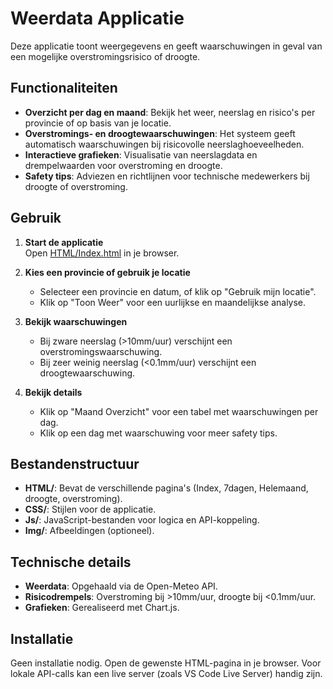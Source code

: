 # Weerdata Applicatie

Deze applicatie toont weergegevens en geeft waarschuwingen in geval van een mogelijke overstromingsrisico of droogte.

## Functionaliteiten

- **Overzicht per dag en maand**: Bekijk het weer, neerslag en risico's per provincie of op basis van je locatie.
- **Overstromings- en droogtewaarschuwingen**: Het systeem geeft automatisch waarschuwingen bij risicovolle neerslaghoeveelheden.
- **Interactieve grafieken**: Visualisatie van neerslagdata en drempelwaarden voor overstroming en droogte.
- **Safety tips**: Adviezen en richtlijnen voor technische medewerkers bij droogte of overstroming.

## Gebruik

1. **Start de applicatie**  
   Open [HTML/Index.html](HTML/Index.html) in je browser.

2. **Kies een provincie of gebruik je locatie**  
   - Selecteer een provincie en datum, of klik op "Gebruik mijn locatie".  
   - Klik op "Toon Weer" voor een uurlijkse en maandelijkse analyse.

3. **Bekijk waarschuwingen**  
   - Bij zware neerslag (>10mm/uur) verschijnt een overstromingswaarschuwing.  
   - Bij zeer weinig neerslag (<0.1mm/uur) verschijnt een droogtewaarschuwing.

4. **Bekijk details**  
   - Klik op "Maand Overzicht" voor een tabel met waarschuwingen per dag.  
   - Klik op een dag met waarschuwing voor meer safety tips.

## Bestandenstructuur

- **HTML/**: Bevat de verschillende pagina's (Index, 7dagen, Helemaand, droogte, overstroming).  
- **CSS/**: Stijlen voor de applicatie.  
- **Js/**: JavaScript-bestanden voor logica en API-koppeling.  
- **Img/**: Afbeeldingen (optioneel).

## Technische details

- **Weerdata**: Opgehaald via de Open-Meteo API.  
- **Risicodrempels**: Overstroming bij >10mm/uur, droogte bij <0.1mm/uur.  
- **Grafieken**: Gerealiseerd met Chart.js.

## Installatie

Geen installatie nodig. Open de gewenste HTML-pagina in je browser. Voor lokale API-calls kan een live server (zoals VS Code Live Server) handig zijn.

